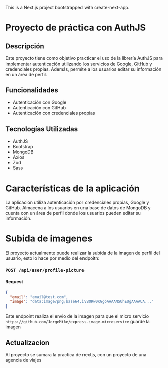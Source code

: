 This is a Next.js project bootstrapped with create-next-app.

# Proyecto de práctica con AuthJS

## Descripción

Este proyecto tiene como objetivo practicar el uso de la librería AuthJS para implementar autenticación utilizando los servicios de Google, GitHub y credenciales propias. Además, permite a los usuarios editar su información en un área de perfil.

## Funcionalidades

- Autenticación con Google
- Autenticación con GitHub
- Autenticación con credenciales propias

## Tecnologías Utilizadas

- AuthJS
- Bootstrap
- MongoDB
- Axios
- Zod
- Sass

# Características de la aplicación

La aplicación utiliza autenticación por credenciales propias, Google y GitHub. Almacena a los usuarios en una base de datos de MongoDB y cuenta con un área de perfil donde los usuarios pueden editar su información.

# Subida de imagenes

El proyecto actualmente puede realizar la subida de la imagen de perfil del usuario, esto lo hace por medio del endpoitn:

### `POST /api/user/profile-picture`

#### Request

```json
{
  "email": "email@test.com",
  "image": "data:image/png;base64,iVBORw0KGgoAAAANSUhEUgAAAAUA..."
}
```

Este endpoint realiza el envio de la imagen para que el micro servicio `https://github.com/JorgeMike/express-image-microservice` guarde la imagen

## Actualizacion

Al proyecto se sumara la practica de nextjs, con un proyecto de una agencia de viajes